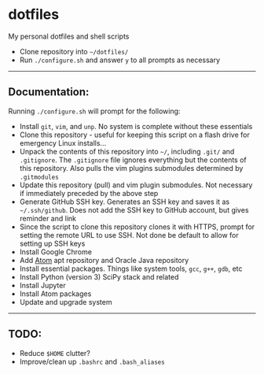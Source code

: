 # dotfiles
My personal dotfiles and shell scripts

* Clone repository into `~/dotfiles/`
* Run `./configure.sh` and answer `y` to all prompts as necessary

---

## Documentation:
Running `./configure.sh` will prompt for the following:

* Install `git`, `vim`, and `unp`. No system is complete without these essentials
* Clone this repository - useful for keeping this script on a flash drive for emergency Linux installs...
* Unpack the contents of this repository into `~/`, including `.git/` and `.gitignore`. The `.gitignore` file ignores everything but the contents of this repository. Also pulls the vim plugins submodules determined by `.gitmodules`
* Update this repository (pull) and vim plugin submodules. Not necessary if immediately preceded by the above step
* Generate GitHub SSH key. Generates an SSH key and saves it as `~/.ssh/github`. Does not add the SSH key to GitHub account, but gives reminder and link
* Since the script to clone this repository clones it with HTTPS, prompt for setting the remote URL to use SSH. Not done be default to allow for setting up SSH keys
* Install Google Chrome
* Add [Atom](https:atom.io) apt repository and Oracle Java repository
* Install essential packages. Things like system tools, `gcc`, `g++`, `gdb`, etc
* Install Python (version 3) SciPy stack and related
* Install Jupyter
* Install Atom packages
* Update and upgrade system

---

## TODO:
* Reduce `$HOME` clutter?
* Improve/clean up `.bashrc` and `.bash_aliases`

